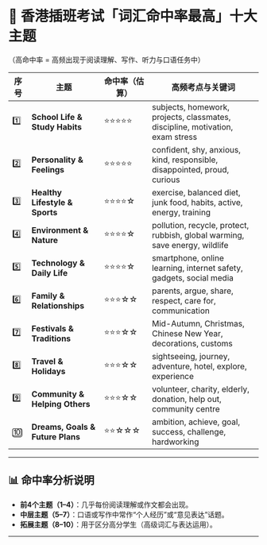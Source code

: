 
# 🎯 香港插班考试「词汇命中率最高」十大主题

（高命中率 = 高频出现于阅读理解、写作、听力与口语任务中）

| 序号  | 主题                               | 命中率（估算） | 高频考点与关键词                                                                      |
| --- | -------------------------------- | ------- | ----------------------------------------------------------------------------- |
| 1️⃣ | **School Life & Study Habits**   | ⭐⭐⭐⭐⭐   | subjects, homework, projects, classmates, discipline, motivation, exam stress |
| 2️⃣ | **Personality & Feelings**       | ⭐⭐⭐⭐⭐   | confident, shy, anxious, kind, responsible, disappointed, proud, curious      |
| 3️⃣ | **Healthy Lifestyle & Sports**   | ⭐⭐⭐⭐☆   | exercise, balanced diet, junk food, habits, active, energy, training          |
| 4️⃣ | **Environment & Nature**         | ⭐⭐⭐⭐☆   | pollution, recycle, protect, rubbish, global warming, save energy, wildlife   |
| 5️⃣ | **Technology & Daily Life**      | ⭐⭐⭐⭐☆   | smartphone, online learning, internet safety, gadgets, social media           |
| 6️⃣ | **Family & Relationships**       | ⭐⭐⭐☆☆   | parents, argue, share, respect, care for, communication                       |
| 7️⃣ | **Festivals & Traditions**       | ⭐⭐⭐☆☆   | Mid-Autumn, Christmas, Chinese New Year, decorations, customs                 |
| 8️⃣ | **Travel & Holidays**            | ⭐⭐⭐☆☆   | sightseeing, journey, adventure, hotel, explore, experience                   |
| 9️⃣ | **Community & Helping Others**   | ⭐⭐⭐☆☆   | volunteer, charity, elderly, donation, help out, community centre             |
| 🔟  | **Dreams, Goals & Future Plans** | ⭐⭐☆☆☆   | ambition, achieve, goal, success, challenge, hardworking                      |

---

## 📊 命中率分析说明

- **前4个主题（1–4）**：几乎每份阅读理解或作文都会出现。    
- **中层主题（5–7）**：口语或写作中常作“个人经历”或“意见表达”话题。    
- **拓展主题（8–10）**：用于区分高分学生（高级词汇与表达运用）。
    

---
